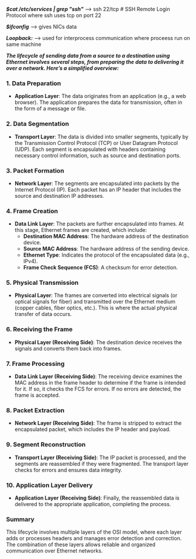 ***$cat /etc/services | grep "ssh"*** --> ssh		22/tcp				# SSH Remote Login Protocol
where ssh uses tcp on port 22 

***$ifconfig*** --> gives NICs data 

***Loopback:*** --> used for interprocess communication where proceess run on same machine 


***The lifecycle of sending data from a source to a destination using Ethernet involves several steps, from preparing the data to delivering it over a network. Here’s a simplified overview:***

### 1. Data Preparation
- **Application Layer**: The data originates from an application (e.g., a web browser). The application prepares the data for transmission, often in the form of a message or file.

### 2. Data Segmentation
- **Transport Layer**: The data is divided into smaller segments, typically by the Transmission Control Protocol (TCP) or User Datagram Protocol (UDP). Each segment is encapsulated with headers containing necessary control information, such as source and destination ports.

### 3. Packet Formation
- **Network Layer**: The segments are encapsulated into packets by the Internet Protocol (IP). Each packet has an IP header that includes the source and destination IP addresses.

### 4. Frame Creation
- **Data Link Layer**: The packets are further encapsulated into frames. At this stage, Ethernet frames are created, which include:
  - **Destination MAC Address**: The hardware address of the destination device.
  - **Source MAC Address**: The hardware address of the sending device.
  - **Ethernet Type**: Indicates the protocol of the encapsulated data (e.g., IPv4).
  - **Frame Check Sequence (FCS)**: A checksum for error detection.

### 5. Physical Transmission
- **Physical Layer**: The frames are converted into electrical signals (or optical signals for fiber) and transmitted over the Ethernet medium (copper cables, fiber optics, etc.). This is where the actual physical transfer of data occurs.

### 6. Receiving the Frame
- **Physical Layer (Receiving Side)**: The destination device receives the signals and converts them back into frames.

### 7. Frame Processing
- **Data Link Layer (Receiving Side)**: The receiving device examines the MAC address in the frame header to determine if the frame is intended for it. If so, it checks the FCS for errors. If no errors are detected, the frame is accepted.

### 8. Packet Extraction
- **Network Layer (Receiving Side)**: The frame is stripped to extract the encapsulated packet, which includes the IP header and payload.

### 9. Segment Reconstruction
- **Transport Layer (Receiving Side)**: The IP packet is processed, and the segments are reassembled if they were fragmented. The transport layer checks for errors and ensures data integrity.

### 10. Application Layer Delivery
- **Application Layer (Receiving Side)**: Finally, the reassembled data is delivered to the appropriate application, completing the process.

### Summary
This lifecycle involves multiple layers of the OSI model, where each layer adds or processes headers and manages error detection and correction. The combination of these layers allows reliable and organized communication over Ethernet networks.